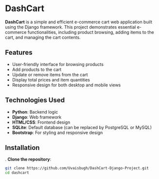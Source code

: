 # DashCart

**DashCart** is a simple and efficient e-commerce cart web application built using the Django framework. This project demonstrates essential e-commerce functionalities, including product browsing, adding items to the cart, and managing the cart contents.

## Features

- User-friendly interface for browsing products
- Add products to the cart
- Update or remove items from the cart
- Display total prices and item quantities
- Responsive design for both desktop and mobile views

## Technologies Used

- **Python**: Backend logic
- **Django**: Web framework
- **HTML/CSS**: Frontend design
- **SQLite**: Default database (can be replaced by PostgreSQL or MySQL)
- **Bootstrap**: For styling and responsive design

## Installation
. **Clone the repository**:

   ```bash
   git clone https://github.com/Uvaisbugh/DashCart-Django-Project.git
   cd dashcart



